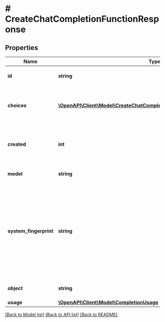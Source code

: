 # # CreateChatCompletionFunctionResponse

## Properties

Name | Type | Description | Notes
------------ | ------------- | ------------- | -------------
**id** | **string** | A unique identifier for the chat completion. |
**choices** | [**\OpenAPI\Client\Model\CreateChatCompletionFunctionResponseChoicesInner[]**](CreateChatCompletionFunctionResponseChoicesInner.md) | A list of chat completion choices. Can be more than one if &#x60;n&#x60; is greater than 1. |
**created** | **int** | The Unix timestamp (in seconds) of when the chat completion was created. |
**model** | **string** | The model used for the chat completion. |
**system_fingerprint** | **string** | This fingerprint represents the backend configuration that the model runs with.  Can be used in conjunction with the &#x60;seed&#x60; request parameter to understand when backend changes have been made that might impact determinism. | [optional]
**object** | **string** | The object type, which is always &#x60;chat.completion&#x60;. |
**usage** | [**\OpenAPI\Client\Model\CompletionUsage**](CompletionUsage.md) |  | [optional]

[[Back to Model list]](../../README.md#models) [[Back to API list]](../../README.md#endpoints) [[Back to README]](../../README.md)
